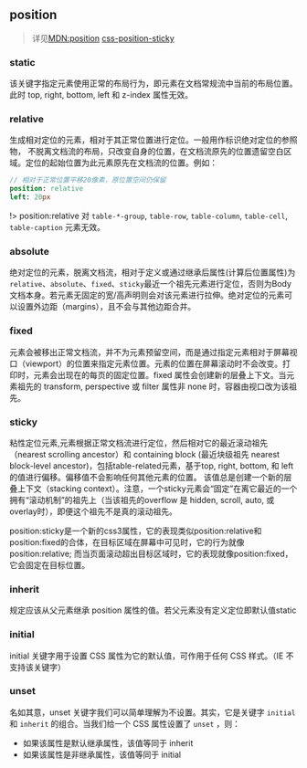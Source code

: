 ## position

> 详见[MDN:position](https://developer.mozilla.org/zh-CN/docs/Web/CSS/position)
> [css-position-sticky](https://www.zhangxinxu.com/wordpress/2018/12/css-position-sticky/)

### static

该关键字指定元素使用正常的布局行为，即元素在文档常规流中当前的布局位置。此时 top, right, bottom, left 和 z-index 属性无效。

### relative

生成相对定位的元素，相对于其正常位置进行定位。一般用作标识绝对定位的参照物， 不脱离⽂档流的布局，只改变⾃身的位置，在⽂档流原先的位置遗留空⽩区域。定位的起始位置为此元素原先在⽂档流的位置。例如：

```sass
// 相对于正常位置平移20像素，原位置空间仍保留
position: relative
left: 20px
```

!> position:relative 对 `table-*-group`, `table-row`, `table-column`, `table-cell`, `table-caption` 元素无效。

### absolute

绝对定位的元素，脱离文档流，相对于定义或通过继承后属性(计算后位置属性)为`relative`、`absolute`、`fixed`、`sticky`最近一个祖先元素进行定位，否则为Body⽂档本身。若元素无固定的宽/高声明则会对该元素进行拉伸。绝对定位的元素可以设置外边距（margins），且不会与其他边距合并。

### fixed

元素会被移出正常文档流，并不为元素预留空间，而是通过指定元素相对于屏幕视口（viewport）的位置来指定元素位置。元素的位置在屏幕滚动时不会改变。打印时，元素会出现在的每页的固定位置。fixed 属性会创建新的层叠上下文。当元素祖先的 transform, perspective 或 filter 属性非 none 时，容器由视口改为该祖先。

### sticky

粘性定位元素,元素根据正常文档流进行定位，然后相对它的最近滚动祖先（nearest scrolling ancestor）和 containing block (最近块级祖先 nearest block-level ancestor)，包括table-related元素，基于top, right, bottom, 和 left的值进行偏移。偏移值不会影响任何其他元素的位置。
该值总是创建一个新的层叠上下文（stacking context）。注意，一个sticky元素会“固定”在离它最近的一个拥有“滚动机制”的祖先上（当该祖先的overflow 是 hidden, scroll, auto, 或 overlay时），即便这个祖先不是真的滚动祖先。

position:sticky是一个新的css3属性，它的表现类似position:relative和position:fixed的合体，在目标区域在屏幕中可见时，它的行为就像position:relative; 而当页面滚动超出目标区域时，它的表现就像position:fixed，它会固定在目标位置。

### inherit

规定应该从父元素继承 position 属性的值。若父元素没有定义定位即默认值static

### initial

initial 关键字用于设置 CSS 属性为它的默认值，可作用于任何 CSS 样式。（IE 不支持该关键字）

### unset

名如其意，unset 关键字我们可以简单理解为不设置。其实，它是关键字 `initial` 和 `inherit` 的组合。当我们给一个 CSS 属性设置了 `unset` ，则：

* 如果该属性是默认继承属性，该值等同于 inherit
* 如果该属性是非继承属性，该值等同于 initial
